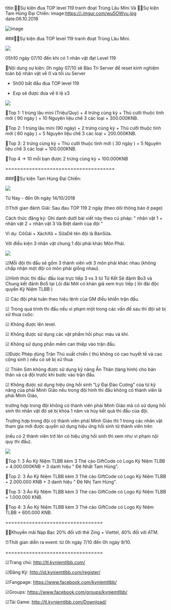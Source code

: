 title:🔔🔔Sự kiện đua TOP level 119 tranh đoạt Trùng Lâu Mini Và 🔔🔔Sự kiện Tam Hùng Đại Chiến:
image:https://i.imgur.com/wu5OWvu.jpg
date:06.10.2018

![image](https://i.imgur.com/wu5OWvu.jpg)

###🔔🔔Sự kiện đua TOP level 119 tranh đoạt Trùng Lâu Mini.

![](https://i.imgur.com/uRbQeHc.png)

05h10 ngày 07/10 đến khi có 1 nhân vật đạt Level 119

📘Nội dung sự kiện: 0h ngày 07/10 sẽ Bảo Trì Server để reset kinh nghiệm toàn bộ nhân vật về 0 và tối ưu Server

+ 5h00 bắt đầu đua TOP level 119

+ Exp sẽ được đưa về tỉ lệ x3

![](https://i.imgur.com/U0DEf1f.png)

💎Top 1: 1 trùng lâu mini (Triệu/Quy) + 4 trứng cùng kỳ + Thú cưỡi thuộc tính mới ( 90 ngày ) + 10 Nguyên liệu chế 3 các loại + 300.000KNB.

💎Top 2: 1 trùng lâu mini (90 ngày) + 2 trứng cùng kỳ + Thú cưỡi thuộc tính mới ( 60 ngày ) + 5 Nguyên liệu chế 3 các loại + 200.000KNB.

💎Top 3: 2 trứng cùng kỳ + Thú cưỡi thuộc tính mới ( 30 ngày ) + 5 Nguyên liệu chế 3 các loại + 100.000KNB.

💎Top 4 -> 10 mỗi bạn được 2 trứng cùng kỳ + 100.000KNB

=====================================

###🔔🔔Sự kiện Tam Hùng Đại Chiến:

![](https://i.imgur.com/uRbQeHc.png)

Từ Nay - đến 0h ngày 14/10/2018

⏰Thời gian đánh Giải: Sau đau TOP 119 2 ngày (theo dõi thông báo ở page)

Cách thức đăng ký: Ghi danh dưới bài viết này theo cú pháp: " nhân vật 1 + nhân vật 2 + nhân vật 3 Và Biệt danh của đội "

Ví dụ: CôGái + XáchXô + SữaDê tên đội là BánSữa.

Với điều kiện 3 nhân vật chung 1 đội phải khác Môn Phái.

![](https://i.imgur.com/GBVpGKi.png)

☑Mỗi đội thi đấu sẽ gồm 3 thành viên với 3 môn phái khác nhau (không chấp nhận một đội có môn phái giống nhau).

☑Hình thức thi đấu: đấu loại trực tiếp 3 vs 3 từ Tứ Kết Sẽ đánh Bo3 và Chung kết đánh Bo5 tại Lôi đài Mới có khán giả xem trực tiếp ( lôi đài độc quyền Kỷ Niệm TLBB )

☑ Các đội phải tuân theo hiệu lệnh của GM điều khiển trận đấu.

☑ Trong quá trình thi đấu nếu vi phạm một trong các vấn đề sau thì đội sẽ bị xử thua cuộc:

☑ Không được lên level.

☑ Không được sử dụng các vật phẩm hồi phục máu và khí.

☑ Không sử dụng phần mềm can thiệp vào trận đấu.

☑Được Phép dùng Trân Thú xuất chiến ( thú không có cao huyết tế và cao cộng sinh ) nếu có sẽ bị xử thua

☑ Thiên Sơn không được sử dụng kỹ năng Ẩn Thân (tàng hình) cho bản thân và cả đội trước khi bước vào trận đấu.

☑ Không được sử dụng hiệu ứng hồi sinh "Lý Đại Đào Cương" của từ kỹ năng của phái Minh Giáo nếu trong đội hình thi đấu không có thành viên là phái Minh Giáo, 

trường hợp trong đội không có thành viên phái Minh Giáo mà có sử dụng hồi sinh thì nhân vật đó sẽ bị khóa 1 năm và hủy kết quả thi đấu của đội. 

Trường hợp trong đội có thành viên phái Minh Giáo thì 1 trong các nhân vật tham gia mới được quyền sử dụng hiệu ứng hồi sinh từ thành viên trên 

(nếu có 2 thành viên trở lên có hiệu ứng hồi sinh thì xem như vi phạm nội quy thi đấu).

![](https://i.imgur.com/U0DEf1f.png)

💎Top 1: 3 Áo Kỷ Niệm TLBB kèm 3 Thẻ cào GiftCode có Logo Kỷ Niệm TLBB + 4.000.000KNB + 3 danh hiệu " Đệ Nhất Tam Hùng".

💎Top 2: 3 Áo Kỷ Niệm TLBB kèm 3 Thẻ cào GiftCode có Logo Kỷ Niệm TLBB + 2.000.000 KNB + 3 danh hiệu " Đệ Nhị Tam Hùng".

💎Top 3: 3 Áo Kỷ Niệm TLBB kèm 3 Thẻ cào GiftCode có Logo Kỷ Niệm TLBB + 1.000.000 KNB.

💎Top 4: 3 Áo Kỷ Niệm TLBB kèm 3 Thẻ cào GiftCode có Logo Kỷ Niệm TLBB + 600.000 KNB.

=================================

🔔🔔Khuyến mãi Nạp Bạc 20% đối với thẻ Zing + Viettel, 40% đối với ATM.

⏰Thời gian diễn ra event: từ 0h ngày 7/10 đến 0h ngày 9/10.

=================================

☑Trang chủ: http://tl.kyniemtlbb.com/

☑Đăng Ký: http://id.kyniemtlbb.com/register/

☑Fangpage: https://www.facebook.com/kyniemtlbb/

☑Groups: https://www.facebook.com/groups/kyniemtlbb/

☑Tải Game: http://tl.kyniemtlbb.com/Download/
